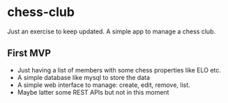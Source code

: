 # chess-club
Just an exercise to keep updated. A simple app to manage a chess club. 


## First MVP

- Just having a list of members with some chess properties like ELO etc.
- A simple database like mysql to store the data
- A simple web interface to manage: create, edit, remove, list.
- Maybe latter some REST APIs but not in this moment
